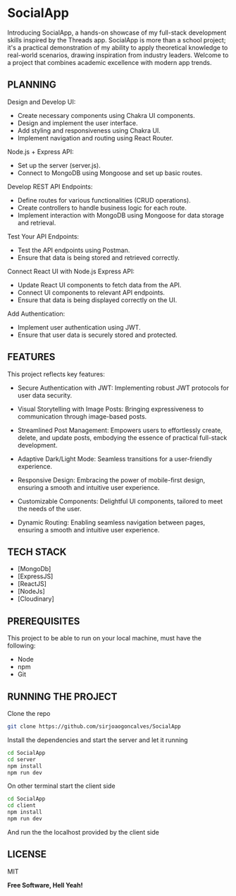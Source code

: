 # SocialApp

Introducing SocialApp, a hands-on showcase of my full-stack development skills inspired by the Threads app.
SocialApp is more than a school project; it's a practical demonstration of my ability to apply theoretical knowledge to real-world scenarios, drawing inspiration from industry leaders. Welcome to a project that combines academic excellence with modern app trends.

## PLANNING

Design and Develop UI:
- Create necessary components using Chakra UI components.
- Design and implement the user interface.
- Add styling and responsiveness using Chakra UI.
- Implement navigation and routing using React Router.

Node.js + Express API:
- Set up the server (server.js).
- Connect to MongoDB using Mongoose and set up basic routes.

Develop REST API Endpoints:
- Define routes for various functionalities (CRUD operations).
- Create controllers to handle business logic for each route.
- Implement interaction with MongoDB using Mongoose for data storage and retrieval.

Test Your API Endpoints:
- Test the API endpoints using Postman.
- Ensure that data is being stored and retrieved correctly.

Connect React UI with Node.js Express API:

- Update React UI components to fetch data from the API.
- Connect UI components to relevant API endpoints.
- Ensure that data is being displayed correctly on the UI.

Add Authentication:
- Implement user authentication using JWT.
- Ensure that user data is securely stored and protected.

## FEATURES

 This project reflects key features:

- Secure Authentication with JWT: Implementing robust JWT protocols for user data security.

- Visual Storytelling with Image Posts: Bringing expressiveness to communication through image-based posts.

- Streamlined Post Management: Empowers users to effortlessly create, delete, and update posts, embodying the essence of practical full-stack development.

- Adaptive Dark/Light Mode: Seamless transitions for a user-friendly experience.

- Responsive Design: Embracing the power of mobile-first design, ensuring a smooth and intuitive user experience.

- Customizable Components: Delightful UI components, tailored to meet the needs of the user.

- Dynamic Routing: Enabling seamless navigation between pages, ensuring a smooth and intuitive user experience.

## TECH STACK

- [MongoDb]
- [ExpressJS]
- [ReactJS]
- [NodeJs]
- [Cloudinary]

## PREREQUISITES

This project to be able to run on your local machine, must have the following:

- Node
- npm
- Git

## RUNNING THE PROJECT

Clone the repo

```sh
git clone https://github.com/sirjoaogoncalves/SocialApp
```

Install the dependencies and start the server and let it running

```sh
cd SocialApp
cd server
npm install
npm run dev
```

On other terminal start the client side

```sh
cd SocialApp
cd client
npm install
npm run dev
```

And run the the localhost provided by the client side

## LICENSE

MIT

**Free Software, Hell Yeah!**










